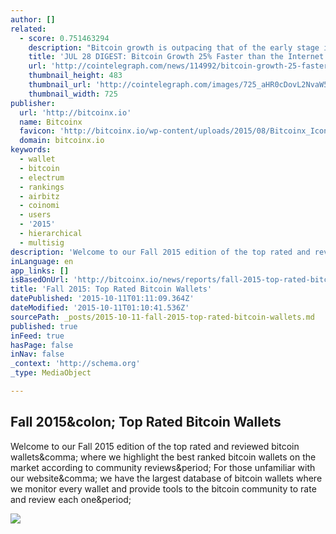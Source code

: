 ```yaml
---
author: []
related:
  - score: 0.751463294
    description: "Bitcoin growth is outpacing that of the early stage internet by almost 25%; an Estonian Angel List service will utilize Bitcoin's blockchain to secure its marketplace, and more top stories for July 28. In terms of investment, Bitcoin growth is outpacing that of the early stage internet by almost 25%, according to the latest figures compiled by IB Times UK."
    title: 'JUL 28 DIGEST: Bitcoin Growth 25% Faster than the Internet in 90s; Estonian Angel List Service Secures Marketplace with BTC Blockchain'
    url: 'http://cointelegraph.com/news/114992/bitcoin-growth-25-faster-than-the-internet-in-90s-estonian-angel-list-service-secures-marketplace-with-btc-blockchain'
    thumbnail_height: 483
    thumbnail_url: 'http://cointelegraph.com/images/725_aHR0cDovL2NvaW50ZWxlZ3JhcGguY29tL3N0b3JhZ2UvdXBsb2Fkcy92aWV3Lzk5MTkyNTk1NTE2YTJkMjFlYzE5NmJlZDM2MjYyNDQ1LnBuZw==.jpg'
    thumbnail_width: 725
publisher:
  url: 'http://bitcoinx.io'
  name: Bitcoinx
  favicon: 'http://bitcoinx.io/wp-content/uploads/2015/08/Bitcoinx_Icon_GooglePlus.png'
  domain: bitcoinx.io
keywords:
  - wallet
  - bitcoin
  - electrum
  - rankings
  - airbitz
  - coinomi
  - users
  - '2015'
  - hierarchical
  - multisig
description: 'Welcome to our Fall 2015 edition of the top rated and reviewed bitcoin wallets, where we highlight the best ranked bitcoin wallets on the market according to community reviews. For those unfamiliar with our website, we have the largest database of bitcoin wallets where we monitor every wallet and provide tools to the bitcoin community to rate and review each one.'
inLanguage: en
app_links: []
isBasedOnUrl: 'http://bitcoinx.io/news/reports/fall-2015-top-rated-bitcoin-wallets/'
title: 'Fall 2015: Top Rated Bitcoin Wallets'
datePublished: '2015-10-11T01:11:09.364Z'
dateModified: '2015-10-11T01:10:41.536Z'
sourcePath: _posts/2015-10-11-fall-2015-top-rated-bitcoin-wallets.md
published: true
inFeed: true
hasPage: false
inNav: false
_context: 'http://schema.org'
_type: MediaObject

---
```

<article style=""><h1>Fall 2015&amp;colon; Top Rated Bitcoin Wallets</h1><p>Welcome to our Fall 2015 edition of the top rated and reviewed bitcoin wallets&amp;comma; where we highlight the best ranked bitcoin wallets on the market according to community reviews&amp;period; For those unfamiliar with our website&amp;comma; we have the largest database of bitcoin wallets where we monitor every wallet and provide tools to the bitcoin community to rate and review each one&amp;period;</p><img src="http://bitcoinx.io/wp-content/uploads/2014/04/electrum.jpg" /></article>